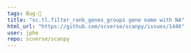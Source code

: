```yaml
---
tags: Bug-🐛
title: "sc.tl.filter_rank_genes_groups gene name with NA"
html_url: "https://github.com/scverse/scanpy/issues/1446"
user: jphe
repo: scverse/scanpy
---
```


